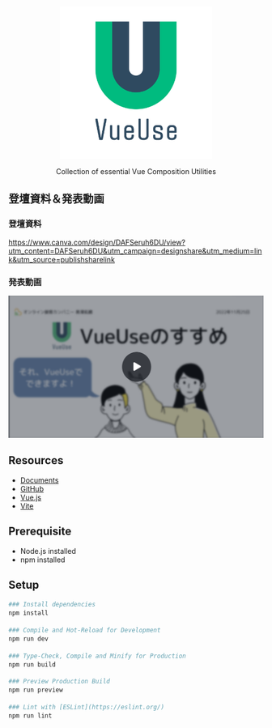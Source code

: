 <div align="center">
    <a href="https://vueuse.org">
        <img src="readme-resource/vueuse-logo.png" alt="VueUse" style="width: 300px;">
    </a>
    <p>Collection of essential Vue Composition Utilities</p>
</div>

## 登壇資料＆発表動画

### 登壇資料

https://www.canva.com/design/DAFSeruh6DU/view?utm_content=DAFSeruh6DU&utm_campaign=designshare&utm_medium=link&utm_source=publishsharelink

### 発表動画

[![発表動画へのリンク](readme-resource/Canva.png)](https://www.canva.com/design/DAFSeruh6DU/eU_1mF5HzhCKg3wJX2KkDA/view?utm_content=DAFSeruh6DU&utm_campaign=designshare&utm_medium=link&utm_source=recording_view)

## Resources

- [Documents](https://vueuse.org/guide/)
- [GitHub](https://github.com/vueuse/vueuse)
- [Vue.js](https://v3.ja.vuejs.org/guide/installation.html)
- [Vite](https://ja.vitejs.dev/guide/)

## Prerequisite

- Node.js installed
- npm installed

## Setup

```bash
### Install dependencies
npm install

### Compile and Hot-Reload for Development
npm run dev

### Type-Check, Compile and Minify for Production
npm run build

### Preview Production Build
npm run preview

### Lint with [ESLint](https://eslint.org/)
npm run lint
```
